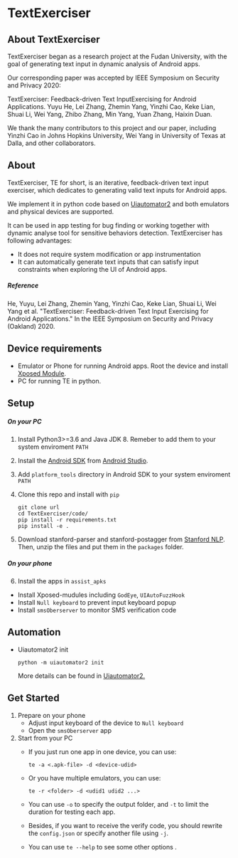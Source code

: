 # TextExerciser

## About TextExerciser
TextExerciser began as a research project at the Fudan University, with the goal of generating text input in dynamic analysis of Android apps. 

Our corresponding paper was accepted by IEEE Symposium on Security and Privacy 2020:

TextExerciser: Feedback-driven Text InputExercising for Android Applications.
Yuyu He, Lei Zhang, Zhemin Yang, Yinzhi Cao, Keke Lian, Shuai Li, Wei Yang, Zhibo Zhang, Min Yang, Yuan Zhang, Haixin Duan.

We thank the many contributors to this project and our paper, including Yinzhi Cao in Johns Hopkins University, Wei Yang in University of Texas at Dalla, and other collaborators.

## About

TextExerciser, TE for short, is an iterative, feedback-driven text input exerciser, which dedicates to generating valid text inputs for Android apps. 

We implement it in python code based on [Uiautomator2](https://github.com/openatx/uiautomator2) and both emulators and physical devices are supported.

It can be used in app testing for bug finding or working together with dynamic analyse tool for sensitive behaviors detection. TextExerciser has following advantages:
* It does not require system modification or app instrumentation
* It can automatically generate text inputs that can satisfy input constraints when exploring the UI of Android apps.



##### Reference
He, Yuyu, Lei Zhang, Zhemin Yang, Yinzhi Cao, Keke Lian, Shuai Li, Wei Yang et al. "TextExerciser: Feedback-driven Text Input Exercising for Android Applications." In the IEEE Symposium on Security and Privacy (Oakland) 2020.


## Device requirements
* Emulator or Phone for running Android apps. Root the device and install [Xposed Module](https://repo.xposed.info/).
* PC for running TE in python. 

## Setup 

##### On your PC

1. Install Python3>=3.6 and Java JDK 8. Remeber to add them to your system enviroment `PATH`

2. Install the [Android SDK](http://developer.android.com/sdk/index.html) from [Android Studio](https://developer.android.com/studio/index.html). 

3. Add `platform_tools` directory in Android SDK to your system enviroment `PATH`

4. Clone this repo and install with `pip`

   ```shell
   git clone url
   cd TextExerciser/code/
   pip install -r requirements.txt
   pip install -e .
   ```

5. Download stanford-parser and stanford-postagger from [Stanford NLP](https://nlp.stanford.edu/software/). Then, unzip the files and put them in the `packages` folder.

##### On your phone

6. Install the apps in `assist_apks` 
- Install Xposed-mudules including `GodEye`, `UIAutoFuzzHook`
- Install `Null keyboard` to prevent input keyboard popup
- Install `smsOberserver` to monitor SMS verification code

## Automation 

* Uiautomator2 init

     ```shell
     python -m uiautomator2 init
     ```
  More details can be found in [Uiautomator2.](https://github.com/openatx/uiautomator2)

## Get Started
1. Prepare on your phone
   * Adjust input keyboard of the device to `Null keyboard`
   * Open the `smsOberserver` app
2. Start from your PC
   * If you just run one app in one device, you can use:
     ```shell
     te -a <.apk-file> -d <device-udid>
     ```
   * Or you have multiple emulators, you can use:     
     ```shell
     te -r <folder> -d <udid1 udid2 ...>
     ```
   * You can use `-o` to specify the output folder, and `-t` to limit the duration for testing each app.
     
   * Besides, if you want to receive the verify code, you should rewrite the `config.json` or specify another file using `-j`.
      
   * You can use `te --help` to see some other options .